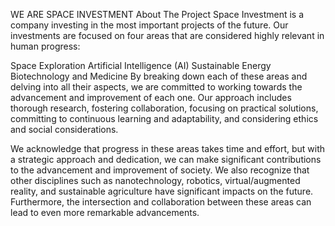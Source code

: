 WE ARE SPACE INVESTMENT
About The Project
Space Investment is a company investing in the most important projects of the future. Our investments are focused on four areas that are considered highly relevant in human progress:

Space Exploration
Artificial Intelligence (AI)
Sustainable Energy
Biotechnology and Medicine
By breaking down each of these areas and delving into all their aspects, we are committed to working towards the advancement and improvement of each one. Our approach includes thorough research, fostering collaboration, focusing on practical solutions, committing to continuous learning and adaptability, and considering ethics and social considerations.

We acknowledge that progress in these areas takes time and effort, but with a strategic approach and dedication, we can make significant contributions to the advancement and improvement of society. We also recognize that other disciplines such as nanotechnology, robotics, virtual/augmented reality, and sustainable agriculture have significant impacts on the future. Furthermore, the intersection and collaboration between these areas can lead to even more remarkable advancements.
